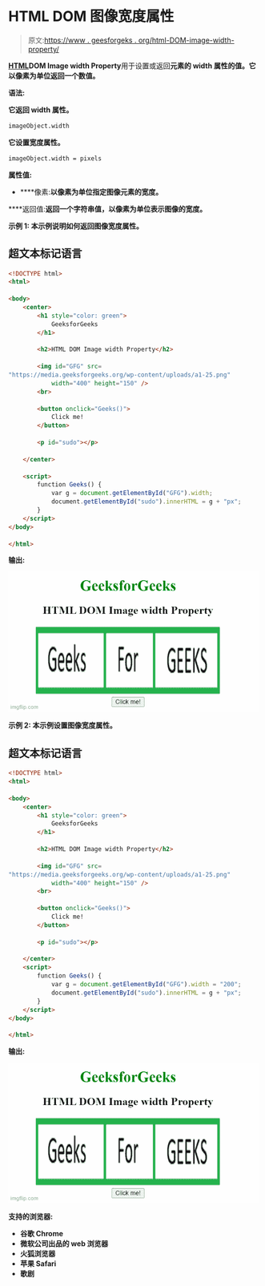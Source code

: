 # HTML DOM 图像宽度属性

> 原文:[https://www . geesforgeks . org/html-DOM-image-width-property/](https://www.geeksforgeeks.org/html-dom-image-width-property/)

[**HTML**](https://www.geeksforgeeks.org/html-tutorials/)**DOM Image width Property**用于设置或返回[**<img>**](https://www.geeksforgeeks.org/html-img-tag/)**元素的 **width** 属性的值。它以像素为单位返回一个数值。**

****语法:****

**它返回 width 属性。**

```html
imageObject.width
```

**它设置宽度属性。**

```html
imageObject.width = pixels
```

****属性值:****

*   ****像素:**以像素为单位指定图像元素的宽度。**

****返回值:**返回一个字符串值，以像素为单位表示图像的宽度。**

****示例 1:** 本示例说明如何返回图像宽度属性。**

## **超文本标记语言**

```html
<!DOCTYPE html>
<html>

<body>
    <center>
        <h1 style="color: green">
            GeeksforGeeks
        </h1>

        <h2>HTML DOM Image width Property</h2>

        <img id="GFG" src=
"https://media.geeksforgeeks.org/wp-content/uploads/a1-25.png"
            width="400" height="150" />
        <br>

        <button onclick="Geeks()">
            Click me!
        </button>

        <p id="sudo"></p>

    </center>

    <script>
        function Geeks() {
            var g = document.getElementById("GFG").width;
            document.getElementById("sudo").innerHTML = g + "px";
        }
    </script>
</body>

</html>
```

****输出:****

**![](img/c0f62af7d44a26984734c2b6c9dcf8ee.png)**

****示例 2:** 本示例设置图像宽度属性。**

## **超文本标记语言**

```html
<!DOCTYPE html>
<html>

<body>
    <center>
        <h1 style="color: green">
            GeeksforGeeks
        </h1>

        <h2>HTML DOM Image width Property</h2>

        <img id="GFG" src=
"https://media.geeksforgeeks.org/wp-content/uploads/a1-25.png"
            width="400" height="150" />
        <br>

        <button onclick="Geeks()">
            Click me!
        </button>

        <p id="sudo"></p>

    </center>
    <script>
        function Geeks() {
            var g = document.getElementById("GFG").width = "200";
            document.getElementById("sudo").innerHTML = g + "px";
        }
    </script>
</body>

</html>
```

****输出:****

**![](img/5bb74f1088143006e62f308c2d3a0b33.png)**

****支持的浏览器:****

*   **谷歌 Chrome**
*   **微软公司出品的 web 浏览器**
*   **火狐浏览器**
*   **苹果 Safari**
*   **歌剧**